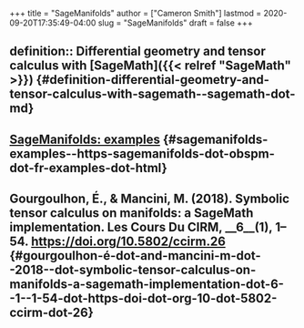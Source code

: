 +++
title = "SageManifolds"
author = ["Cameron Smith"]
lastmod = 2020-09-20T17:35:49-04:00
slug = "SageManifolds"
draft = false
+++

## definition:: Differential geometry and tensor calculus with [SageMath]({{< relref "SageMath" >}}) {#definition-differential-geometry-and-tensor-calculus-with-sagemath--sagemath-dot-md}


## [SageManifolds: examples](<https://sagemanifolds.obspm.fr/examples.html>) {#sagemanifolds-examples--https-sagemanifolds-dot-obspm-dot-fr-examples-dot-html}


## Gourgoulhon, É., & Mancini, M. (2018). Symbolic tensor calculus on manifolds: a SageMath implementation. <span class="underline"><span class="underline">Les Cours Du CIRM</span></span>, \_\_6\_\_(1), 1–54. <https://doi.org/10.5802/ccirm.26> {#gourgoulhon-é-dot-and-mancini-m-dot--2018--dot-symbolic-tensor-calculus-on-manifolds-a-sagemath-implementation-dot-6--1--1-54-dot-https-doi-dot-org-10-dot-5802-ccirm-dot-26}
